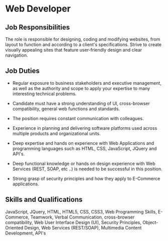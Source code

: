 # Web Developer

## Job Responsibilities

The role is responsible for designing, coding and modifying websites, from layout to function and according to a client&apos;s specifications. Strive to create visually appealing sites that feature user-friendly design and clear navigation.

## Job Duties

* Regular exposure to business stakeholders and executive management, as well as the authority and scope to apply your expertise to many interesting technical problems.

* Candidate must have a strong understanding of UI, cross-browser compatibility, general web functions and standards.

* The position requires constant communication with colleagues.

* Experience in planning and delivering software platforms used across multiple products and organizational units.

* Deep expertise and hands on experience with Web Applications and programming languages such as HTML, CSS, JavaScript, JQuery and API&apos;s.

* Deep functional knowledge or hands on design experience with Web Services (REST, SOAP, etc ..) is needed to be successful in this position.

* Strong grasp of security principles and how they apply to E-Commerce applications.

## Skills and Qualifications

JavaScript, JQuery, HTML, HTML5, CSS, CSS3, Web Programming Skills, E-Commerce, Teamwork, Verbal Communication, cross-browser compatibility, Web User Interface Design (UI), Security Principles, Object-Oriented Design, Web Services (REST/SOAP), Multimedia Content Development, API&apos;s

